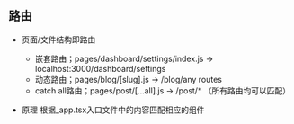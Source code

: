 ## 路由
- 页面/文件结构即路由
    - 嵌套路由；pages/dashboard/settings/index.js -> localhost:3000/dashboard/settings
    - 动态路由；pages/blog/[slug].js  ->  /blog/any routes
    - catch all路由；pages/post/[...all].js  ->  /post/*  （所有路由均可以匹配）

- 原理
    根据_app.tsx入口文件中的内容匹配相应的组件